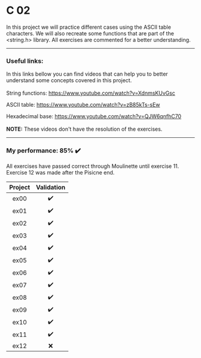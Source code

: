# C 02

In this project we will practice different cases using the ASCII table characters. We will also recreate some functions that are part of the <string.h> library. All exercises are commented for a better understanding.

---

### Useful links:
In this links bellow you can find videos that can help you to better understand some concepts covered in this project.
<br>
<br>
String functions: https://www.youtube.com/watch?v=XdnmsKUvGsc

ASCII table: https://www.youtube.com/watch?v=zB85kTs-sEw

Hexadecimal base: https://www.youtube.com/watch?v=QJW6qnfhC70
<br>
<br>
**NOTE:** These videos don't have the resolution of the exercises.

---

### My performance: 85% :heavy_check_mark:
All exercises have passed correct through Moulinette until exercise 11. Exercise 12 was made after the Pisicne end.

| Project | Validation |
|:----:|:------------------:|
| ex00 | :heavy_check_mark: |
| ex01 | :heavy_check_mark: |
| ex02 | :heavy_check_mark: |
| ex03 | :heavy_check_mark: |
| ex04 | :heavy_check_mark: |
| ex05 | :heavy_check_mark: |
| ex06 | :heavy_check_mark: |
| ex07 | :heavy_check_mark: |
| ex08 | :heavy_check_mark: |
| ex09 | :heavy_check_mark: |
| ex10 | :heavy_check_mark: |
| ex11 | :heavy_check_mark: |
| ex12 | :x: |